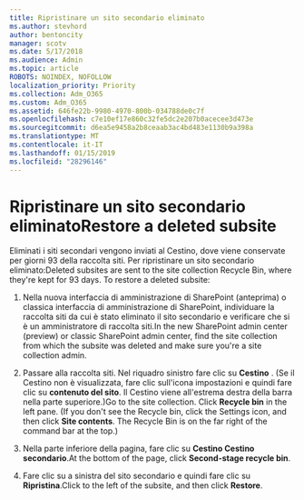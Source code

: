 ```yaml
---
title: Ripristinare un sito secondario eliminato
ms.author: stevhord
author: bentoncity
manager: scotv
ms.date: 5/17/2018
ms.audience: Admin
ms.topic: article
ROBOTS: NOINDEX, NOFOLLOW
localization_priority: Priority
ms.collection: Adm_O365
ms.custom: Adm_O365
ms.assetid: 646fe22b-9980-4970-800b-034788de0c7f
ms.openlocfilehash: c7e10ef17e860c32fe5dc2e207b0acecee3d473e
ms.sourcegitcommit: d6ea5e9458a2b8ceaab3ac4bd483e1130b9a398a
ms.translationtype: MT
ms.contentlocale: it-IT
ms.lasthandoff: 01/15/2019
ms.locfileid: "28296146"
---
```

# <a name="restore-a-deleted-subsite"></a><span data-ttu-id="2be73-102">Ripristinare un sito secondario eliminato</span><span class="sxs-lookup"><span data-stu-id="2be73-102">Restore a deleted subsite</span></span>

<span data-ttu-id="2be73-p101">Eliminati i siti secondari vengono inviati al Cestino, dove viene conservate per giorni 93 della raccolta siti. Per ripristinare un sito secondario eliminato:</span><span class="sxs-lookup"><span data-stu-id="2be73-p101">Deleted subsites are sent to the site collection Recycle Bin, where they're kept for 93 days. To restore a deleted subsite:</span></span>
  
1. <span data-ttu-id="2be73-105">Nella nuova interfaccia di amministrazione di SharePoint (anteprima) o classica interfaccia di amministrazione di SharePoint, individuare la raccolta siti da cui è stato eliminato il sito secondario e verificare che si è un amministratore di raccolta siti.</span><span class="sxs-lookup"><span data-stu-id="2be73-105">In the new SharePoint admin center (preview) or classic SharePoint admin center, find the site collection from which the subsite was deleted and make sure you're a site collection admin.</span></span> 
    
2. <span data-ttu-id="2be73-p102">Passare alla raccolta siti. Nel riquadro sinistro fare clic su **Cestino** . (Se il Cestino non è visualizzata, fare clic sull'icona impostazioni e quindi fare clic su **contenuto del sito**. Il Cestino viene all'estrema destra della barra nella parte superiore.)</span><span class="sxs-lookup"><span data-stu-id="2be73-p102">Go to the site collection. Click **Recycle bin** in the left pane. (If you don't see the Recycle bin, click the Settings icon, and then click **Site contents**. The Recycle Bin is on the far right of the command bar at the top.)</span></span>
    
3. <span data-ttu-id="2be73-110">Nella parte inferiore della pagina, fare clic su **Cestino Cestino secondario**.</span><span class="sxs-lookup"><span data-stu-id="2be73-110">At the bottom of the page, click **Second-stage recycle bin**.</span></span>
    
4. <span data-ttu-id="2be73-111">Fare clic su a sinistra del sito secondario e quindi fare clic su **Ripristina**.</span><span class="sxs-lookup"><span data-stu-id="2be73-111">Click to the left of the subsite, and then click **Restore**.</span></span>
    

